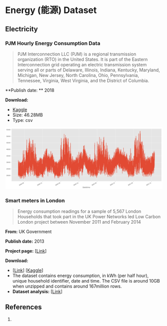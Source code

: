 # Energy (能源) Dataset
## Electricity
### PJM Hourly Energy Consumption Data

> PJM Interconnection LLC (PJM) is a regional transmission organization (RTO) in the United States. It is part of the Eastern Interconnection grid operating an electric transmission system serving all or parts of Delaware, Illinois, Indiana, Kentucky, Maryland, Michigan, New Jersey, North Carolina, Ohio, Pennsylvania, Tennessee, Virginia, West Virginia, and the District of Columbia.

**Publish date: ** 2018

**Download:**

- [Kaggle](https://www.kaggle.com/robikscube/hourly-energy-consumption)
- Size: 46.28MB
- Type: csv

![](images/PJM.png)

### Smart meters in London

> Energy consumption readings for a sample of 5,567 London Households that took part in the UK Power Networks led Low Carbon London project between November 2011 and February 2014

**From:** UK Government

**Publish date:** 2013

**Project page:** [[Link](https://innovation.ukpowernetworks.co.uk/)]

**Download:** 

- [[Link](https://data.london.gov.uk/dataset/smartmeter-energy-use-data-in-london-households)] [[Kaggle](https://www.kaggle.com/jeanmidev/smart-meters-in-london)]
- The dataset contains energy consumption, in kWh (per half hour), unique household identifier, date and time. The CSV file is around 10GB when unzipped and contains around 167million rows.
- **Dataset analysis:** [[Link](https://data.london.gov.uk/blog/electricity-consumption-in-a-sample-of-london-households/)]



## References

1. 

